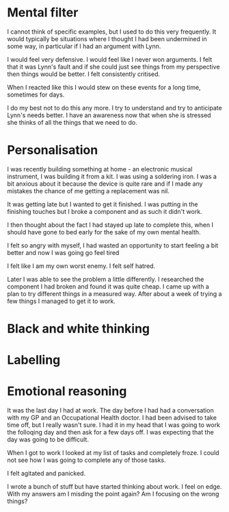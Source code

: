 # Mental filter
I cannot think of specific examples, but I used to do this very frequently. It would typically be situations where I thought I had been undermined in some way, in particular if I had an argument with Lynn.

I would feel very defensive. I would feel like I never won arguments. I felt that it was Lynn's fault and if she could just see things from my perspective then things would be better. I felt consistently critised.

When I reacted like this I would stew on these events for a long time, sometimes for days.

I do my best not to do this any more. I try to understand and try to anticipate Lynn's needs better. I have an awareness now that when she is stressed she thinks of all the things that we need to do.


# Personalisation
I was recently building something at home - an electronic musical instrument, I was building it from a kit. I was using a soldering iron. I was a bit anxious about it because the device is quite rare and if I made any mistakes the chance of me getting a replacement was nil.

It was getting late but I wanted to get it finished. I was putting in the finishing touches but I broke a component and as such it didn't work.

I then thought about the fact I had stayed up late to complete this, when I should have gone to bed early for the sake of my own mental health. 

I felt so angry with myself, I had wasted an opportunity to start feeling a bit better and now I was going go feel tired

I felt like I am my own worst enemy. I felt self hatred.

Later I was able to see the problem a little differently. I researched the component I had broken and found it was quite cheap. I came up with a plan to try different things in a measured way. After about a week of trying a few things I managed to get it to work.


# Black and white thinking


# Labelling


# Emotional reasoning
It was the last day I had at work. The day before I had had a conversation with my GP and an Occupational Health doctor. I had been advised to take time off, but I really wasn't sure. I had it in my head that I was going to work the folloqing day and then ask for a few days off. I was expecting that the day was going to be difficult.

When I got to work I looked at my list of tasks and completely froze. I could not see how I was going to complete any of those tasks.

I felt agitated and panicked.







I wrote a bunch of stuff but have started thinking about work. I feel on edge. With my answers am I misding the point again? Am I focusing on the wrong things?
